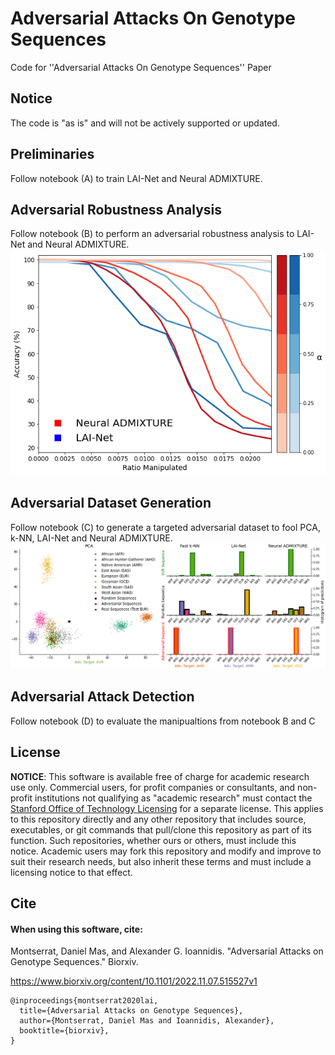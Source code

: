 # Adversarial Attacks On Genotype Sequences

Code for ''Adversarial Attacks On Genotype Sequences'' Paper


## Notice
The code is "as is" and will not be actively supported or updated. 


## Preliminaries
Follow notebook (A) to train LAI-Net and Neural ADMIXTURE.


## Adversarial Robustness Analysis
Follow notebook (B) to perform an adversarial robustness analysis to LAI-Net and Neural ADMIXTURE.
![generated dataset](figs/manipulation_acc.png)

## Adversarial Dataset Generation
Follow notebook (C) to generate a targeted adversarial dataset to fool PCA, k-NN, LAI-Net and Neural ADMIXTURE.
![generated dataset](figs/fake_dataset.png)

## Adversarial Attack Detection
Follow notebook (D) to evaluate the manipualtions from notebook B and C


## License

**NOTICE**: This software is available free of charge for academic research use only. Commercial users, for profit companies or consultants, and non-profit institutions not qualifying as "academic research" must contact the [Stanford Office of Technology Licensing](https://otl.stanford.edu/) for a separate license. This applies to this repository directly and any other repository that includes source, executables, or git commands that pull/clone this repository as part of its function. Such repositories, whether ours or others, must include this notice. Academic users may fork this repository and modify and improve to suit their research needs, but also inherit these terms and must include a licensing notice to that effect.

## Cite

#### When using this software, cite: 
Montserrat, Daniel Mas, and Alexander G. Ioannidis. "Adversarial Attacks on Genotype Sequences." Biorxiv.

https://www.biorxiv.org/content/10.1101/2022.11.07.515527v1

```
@inproceedings{montserrat2020lai,
  title={Adversarial Attacks on Genotype Sequences},
  author={Montserrat, Daniel Mas and Ioannidis, Alexander},
  booktitle={biorxiv},
}
```
